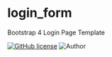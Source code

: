 # login_form
Bootstrap 4 Login Page Template

[![GitHub license](https://img.shields.io/github/license/nauvalazhar/my-login.svg)](https://github.com/Sakshamoo17/login_form/blob/master/LICENSE)
![Author](https://img.shields.io/badge/author-%40saksham0017-blue.svg)
